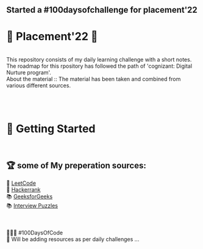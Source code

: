 ## Started a #100daysofchallenge for placement'22 

 # :gift: Placement'22 :gift:
<br>
This repository consists of my daily learning challenge with a short notes.<br>
The roadmap for this rpository has followed the path of 'cognizant: Digital Nurture program'.<br>
About the material :: The material has been taken and combined from various different sources.
 
<br><br> 
# 🚀 Getting Started
<br>



## 🏆 some of My preperation sources:
 
📒 [LeetCode](https://leetcode.com/)\
📒 [Hackerrank](https://www.hackerrank.com/)\
📚 [GeeksforGeeks](https://www.geeksforgeeks.org/) \
📚 [Interview Puzzles](https://www.geeksforgeeks.org/category/puzzles/)

 <br><br>
👨🏻‍💻 #100DaysOfCode<br>
📝 Will be adding resources as per daily challenges ...
